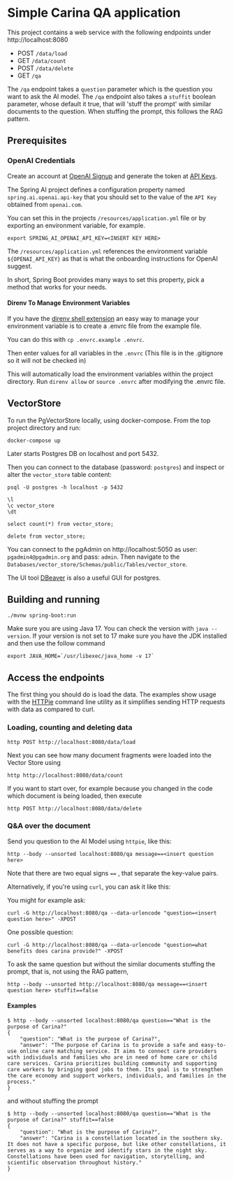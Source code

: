 # Simple Carina QA application

This project contains a web service with the following endpoints under http://localhost:8080

* POST `/data/load`
* GET `/data/count`
* POST `/data/delete`
* GET `/qa`

The `/qa` endpoint takes a `question` parameter which is the question you want to ask the AI model.
The `/qa` endpoint also takes a `stuffit` boolean parameter, whose default it true, that will 'stuff the prompt' with
similar documents to the question.  When stuffing the prompt, this follows the RAG pattern.

## Prerequisites

### OpenAI Credentials

Create an account at [OpenAI Signup](https://platform.openai.com/signup) and generate the token at [API Keys](https://platform.openai.com/account/api-keys).

The Spring AI project defines a configuration property named `spring.ai.openai.api-key` that you should set to the value of the `API Key` obtained from `openai.com`.

You can set this in the projects `/resources/application.yml` file or by exporting an environment variable, for example.
```shell
export SPRING_AI_OPENAI_API_KEY=<INSERT KEY HERE>
```

The `/resources/application.yml` references the environment variable `${OPENAI_API_KEY}` as that is what the onboarding instructions for OpenAI suggest.

In short, Spring Boot provides many ways to set this property, pick a method that works for your needs.

#### Direnv To Manage Environment Variables
If you have the [direnv shell extension](https://direnv.net/) an easy way to manage your environment variable is to create a .envrc file from
the example file.

You can do this with `cp .envrc.example .envrc`.

Then enter values for all variables in the `.envrc` (This file is in the .gitignore so it will not be checked in)

This will automatically load the environment variables within the project directory. 
Run `direnv allow` or `source .envrc` after modifying the .envrc file.

## VectorStore

To run the PgVectorStore locally, using docker-compose.
From the top project directory and run:

```
docker-compose up
```

Later starts Postgres DB on localhost and port 5432.

Then you can connect to the database (password: `postgres`) and inspect or alter the `vector_store` table content:

```
psql -U postgres -h localhost -p 5432

\l
\c vector_store
\dt

select count(*) from vector_store;

delete from vector_store;
```

You can connect to the pgAdmin on http://localhost:5050  as user: `pgadmin4@pgadmin.org` and pass: `admin`.
Then navigate to the `Databases/vector_store/Schemas/public/Tables/vector_store`.

The UI tool [DBeaver](https://dbeaver.io/download/) is also a useful GUI for postgres.

## Building and running

```
./mvnw spring-boot:run
```
Make sure you are using Java 17. You can check the version with `java --version`.
If your version is not set to 17 make sure you have the JDK installed and then use the follow command
```
export JAVA_HOME=`/usr/libexec/java_home -v 17`
```

## Access the endpoints

The first thing you should do is load the data.  The examples show usage with the [HTTPie](https://httpie.io/) command line utility as it simplifies sending HTTP requests with data as compared to curl.

### Loading, counting and deleting data

```shell
http POST http://localhost:8080/data/load
```

Next you can see how many document fragments were loaded into the Vector Store using

```shell
http http://localhost:8080/data/count
```
If you want to start over, for example because you changed in the code which document is being loaded, then execute

```shell
http POST http://localhost:8080/data/delete
```

### Q&A over the document

Send you question to the AI Model using `httpie`, like this:

```shell
http --body --unsorted localhost:8080/qa message==<insert question here>
```

Note that there are two equal signs `==` , that separate the key-value pairs.

Alternatively, if you're using `curl`, you can ask it like this:

You might for example ask: 

```shell 
curl -G http://localhost:8080/qa --data-urlencode "question=<insert question here>" -XPOST  
```

One possible question: 
```shell
curl -G http://localhost:8080/qa --data-urlencode "question=what benefits does carina provide?" -XPOST
```

To ask the same question but without the similar documents stuffing the prompt, that is, not using the RAG pattern,

```shell
http --body --unsorted http://localhost:8080/qa message==<insert question here> stuffit==false
```

#### Examples

```shell
$ http --body --unsorted localhost:8080/qa question=="What is the purpose of Carina?"
{
    "question": "What is the purpose of Carina?",
    "answer": "The purpose of Carina is to provide a safe and easy-to-use online care matching service. It aims to connect care providers with individuals and families who are in need of home care or child care services. Carina prioritizes building community and supporting care workers by bringing good jobs to them. Its goal is to strengthen the care economy and support workers, individuals, and families in the process."
}
```

and without stuffing the prompt

```shell
$ http --body --unsorted localhost:8080/qa question=="What is the purpose of Carina?" stuffit==false
{
    "question": "What is the purpose of Carina?",
    "answer": "Carina is a constellation located in the southern sky. It does not have a specific purpose, but like other constellations, it serves as a way to organize and identify stars in the night sky. Constellations have been used for navigation, storytelling, and scientific observation throughout history."
}

```
